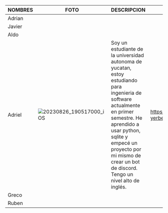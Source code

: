 |                 NOMBRES                |                     FOTO                   |              DESCRIPCION                   |       LINKEDIN                   |
|----------------------------------------|--------------------------------------------|--------------------------------------------|----------------------------------|
|  Adrian                                |                                            |                                            |                                  |
|  Javier                                |                                            |                                            |                                  |
|  Aldo                                  |                                            |                                            |                                  |
|  Adriel                                |  ![20230826_190517000_iOS](https://github.com/Javier-de-Jesus-Ortiz-Miss/Proyecto-FIS/assets/142276400/6a8d5d07-7643-477a-ae71-c16c88c91857)| Soy un estudiante de la universidad autonoma de yucatan, estoy estudiando para ingenieria de software actualmente en primer semestre. He aprendido a usar python, sqlite y empecé un proyecto por mi mismo de crear un bot de discord. Tengo un nivel alto de inglés.                                           |  https://www.linkedin.com/in/adriel-yerbes-d%C3%ADaz-47505828a                                |
|  Greco                                 |                                            |                                            |                                  |
|  Ruben                                 |                                            |                                            |                                  |
